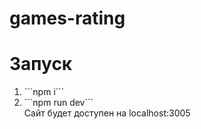 # games-rating

<h1>Запуск</h1>
<ol>
  <li>```npm i```</li>
  <li>```npm run dev```</li>
  Сайт будет доступен на localhost:3005
</ol>
